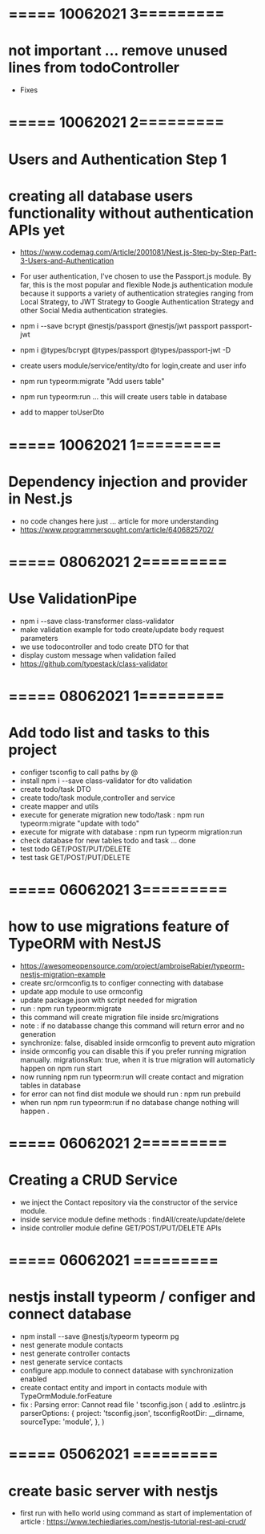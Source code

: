 # ===== 10062021 3=========
#  not important ... remove unused lines from todoController
- Fixes 

# ===== 10062021 2=========
#  Users and Authentication Step 1
# creating all database users functionality without authentication APIs yet

- https://www.codemag.com/Article/2001081/Nest.js-Step-by-Step-Part-3-Users-and-Authentication
- For user authentication, I've chosen to use the Passport.js module. By far, this is the most popular and flexible Node.js authentication module because it supports a variety of authentication strategies ranging from Local Strategy, to JWT Strategy to Google Authentication Strategy and other Social Media authentication strategies.

- npm i --save bcrypt @nestjs/passport @nestjs/jwt passport passport-jwt
- npm i @types/bcrypt @types/passport @types/passport-jwt -D 
- create users module/service/entity/dto for login,create and user info 
- npm run typeorm:migrate "Add users table"
- npm run typeorm:run ... this will create users table in database
- add to mapper toUserDto

# ===== 10062021 1=========
#  Dependency injection and provider in Nest.js
- no code changes here just ... article for more understanding
- https://www.programmersought.com/article/6406825702/

# ===== 08062021 2=========
#  Use ValidationPipe

- npm i --save  class-transformer class-validator
- make validation example for todo create/update body request parameters
- we use todocontroller and todo create DTO for that
- display custom message when validation failed
- https://github.com/typestack/class-validator

# ===== 08062021 1=========
# Add todo list and tasks to this project

- configer tsconfig to call paths by @
- install npm i --save class-validator for dto validation
- create todo/task DTO
- create todo/task module,controller and service
- create mapper and utils
- execute for generate migration new todo/task : npm run typeorm:migrate "update with todo"
- execute for migrate with database : npm run typeorm migration:run
- check database for new tables todo and task ... done
- test todo GET/POST/PUT/DELETE
- test task GET/POST/PUT/DELETE

# ===== 06062021 3=========
# how to use migrations feature of TypeORM with NestJS

- https://awesomeopensource.com/project/ambroiseRabier/typeorm-nestjs-migration-example
- create src/ormconfig.ts to configer connecting with database
- update app module to use ormconfig
- update package.json with script needed for migration
- run : npm run typeorm:migrate <migrationName> 
- this command will create migration file inside src/migrations 
- note : if no databasse change this command will return error and no generation
-  synchronize: false, disabled inside ormconfig to prevent auto migration
- inside ormconfig you can disable this if you prefer running migration manually.
  migrationsRun: true,
  when it is true migration will automaticly happen on npm run start
- now running npm run typeorm:run will create contact and migration tables in database
- for error can not find dist module we should run : npm run prebuild
- when run npm run typeorm:run if no database change nothing will happen .

# ===== 06062021 2=========
#  Creating a CRUD Service

- we inject the Contact repository via the constructor of the service module.
- inside service module define methods : findAll/create/update/delete
- inside controller module define GET/POST/PUT/DELETE APIs


# ===== 06062021 =========
#  nestjs install typeorm / configer and connect database

- npm install --save @nestjs/typeorm typeorm pg
- nest generate module contacts
- nest generate controller contacts
- nest generate service contacts
- configure app.module to connect database with synchronization enabled
- create contact entity and import in contacts module with TypeOrmModule.forFeature
- fix : Parsing error: Cannot read file ' tsconfig.json
( add to .eslintrc.js   
parserOptions: {
    project: 'tsconfig.json',
    tsconfigRootDir: __dirname,
    sourceType: 'module',
  },
  )

# ===== 05062021 =========
# create basic server with nestjs 
- first run with hello world using command as start of implementation of article :
https://www.techiediaries.com/nestjs-tutorial-rest-api-crud/
